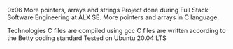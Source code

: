 0x06 More pointers, arrays and strings
Project done during Full Stack Software Engineering at ALX SE. More pointers and arrays in C language.

Technologies
C files are compiled using gcc
C files are written according to the Betty coding standard
Tested on Ubuntu 20.04 LTS
